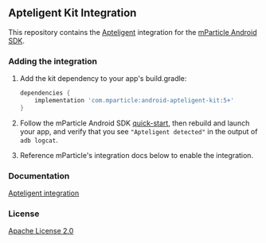 ## Apteligent Kit Integration

This repository contains the [Apteligent](https://www.apteligent.com/) integration for the [mParticle Android SDK](https://github.com/mParticle/mparticle-android-sdk).

### Adding the integration

1. Add the kit dependency to your app's build.gradle:

    ```groovy
    dependencies {
        implementation 'com.mparticle:android-apteligent-kit:5+'
    }
    ```
2. Follow the mParticle Android SDK [quick-start](https://github.com/mParticle/mparticle-android-sdk), then rebuild and launch your app, and verify that you see `"Apteligent detected"` in the output of `adb logcat`.
3. Reference mParticle's integration docs below to enable the integration.

### Documentation

[Apteligent integration](http://docs.mparticle.com/?java#apteligent)

### License

[Apache License 2.0](http://www.apache.org/licenses/LICENSE-2.0)
